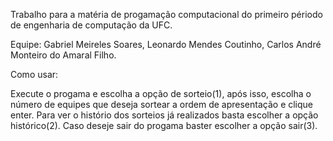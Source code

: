 Trabalho para a matéria de progamação computacional do primeiro périodo de engenharia de computação da UFC.

Equipe:
Gabriel Meireles Soares,
Leonardo Mendes Coutinho,
Carlos André Monteiro do Amaral Filho.

Como usar:

Execute o progama e escolha a opção de sorteio(1), após isso, escolha o número de equipes que deseja sortear a ordem de apresentação e clique enter. Para ver o histório dos sorteios já realizados basta escolher a opção histórico(2). Caso deseje sair do progama baster escolher a opção sair(3).
